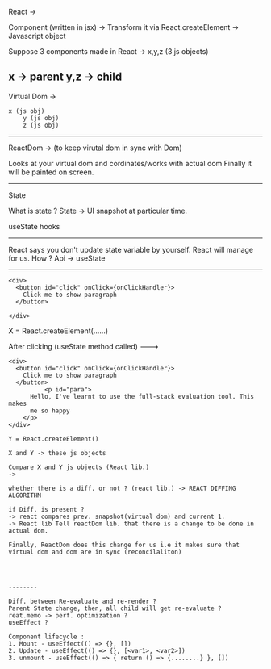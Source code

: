 


React ->

Component (written in jsx) -> Transform it via React.createElement -> Javascript object

Suppose 3 components made in React -> x,y,z (3 js objects)

x -> parent
y,z -> child
-------------------------------------------
Virtual Dom -> 

    x (js obj)
        y (js obj)
        z (js obj)

-------------------------------------------

ReactDom -> (to keep virutal dom in sync with Dom)

Looks at your virtual dom and cordinates/works with actual dom
Finally it will be painted on screen.




-----------------------------------

State 

What is state ?
State -> UI snapshot at particular time.

useState hooks



----------------------------------

React says you don't update state variable by yourself. React will manage for us.
How ?
Api -> useState


---------
    <div>
      <button id="click" onClick={onClickHandler}>
        Click me to show paragraph
      </button>
      
    </div>

   X =   React.createElement(......)

   After clicking (useState method called) --->

    <div>
      <button id="click" onClick={onClickHandler}>
        Click me to show paragraph
      </button>
              <p id="para">
          Hello, I've learnt to use the full-stack evaluation tool. This makes
          me so happy
        </p>
    </div>

    Y = React.createElement()

    X and Y -> these js objects

    Compare X and Y js objects (React lib.)
    ->

    whether there is a diff. or not ? (react lib.) -> REACT DIFFING ALGORITHM

    if Diff. is present ? 
    -> react compares prev. snapshot(virtual dom) and current 1.
    -> React lib Tell reactDom lib. that there is a change to be done in actual dom.

    Finally, ReactDom does this change for us i.e it makes sure that virtual dom and dom are in sync (reconcilaliton)




    --------

    Diff. between Re-evaluate and re-render ?
    Parent State change, then, all child will get re-evaluate ?
    reat.memo -> perf. optimization ?
    useEffect ? 

    Component lifecycle :
    1. Mount - useEffect(() => {}, [])
    2. Update - useEffect(() => {}, [<var1>, <var2>])
    3. unmount - useEffect(() => { return () => {........} }, [])



